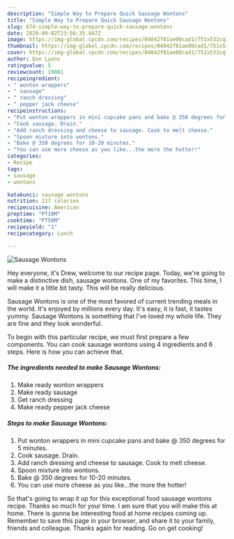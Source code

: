 ```yaml
---
description: "Simple Way to Prepare Quick Sausage Wontons"
title: "Simple Way to Prepare Quick Sausage Wontons"
slug: 674-simple-way-to-prepare-quick-sausage-wontons
date: 2020-09-02T23:56:33.847Z
image: https://img-global.cpcdn.com/recipes/04042f81ae00cad1/751x532cq70/sausage-wontons-recipe-main-photo.jpg
thumbnail: https://img-global.cpcdn.com/recipes/04042f81ae00cad1/751x532cq70/sausage-wontons-recipe-main-photo.jpg
cover: https://img-global.cpcdn.com/recipes/04042f81ae00cad1/751x532cq70/sausage-wontons-recipe-main-photo.jpg
author: Don Lyons
ratingvalue: 5
reviewcount: 19081
recipeingredient:
- " wonton wrappers"
- " sausage"
- " ranch dressing"
- " pepper jack cheese"
recipeinstructions:
- "Put wonton wrappers in mini cupcake pans and bake @ 350 degrees for 5 minutes."
- "Cook sausage. Drain."
- "Add ranch dressing and cheese to sausage. Cook to melt cheese."
- "Spoon mixture into wontons."
- "Bake @ 350 degrees for 10-20 minutes."
- "You can use more cheese as you like...the more the hotter!"
categories:
- Recipe
tags:
- sausage
- wontons

katakunci: sausage wontons 
nutrition: 217 calories
recipecuisine: American
preptime: "PT10M"
cooktime: "PT50M"
recipeyield: "1"
recipecategory: Lunch

---
```



![Sausage Wontons](https://img-global.cpcdn.com/recipes/04042f81ae00cad1/751x532cq70/sausage-wontons-recipe-main-photo.jpg)

Hey everyone, it's Drew, welcome to our recipe page. Today, we're going to make a distinctive dish, sausage wontons. One of my favorites. This time, I will make it a little bit tasty. This will be really delicious.



Sausage Wontons is one of the most favored of current trending meals in the world. It's enjoyed by millions every day. It's easy, it is fast, it tastes yummy. Sausage Wontons is something that I've loved my whole life. They are fine and they look wonderful.


To begin with this particular recipe, we must first prepare a few components. You can cook sausage wontons using 4 ingredients and 6 steps. Here is how you can achieve that.

<!--inarticleads1-->

##### The ingredients needed to make Sausage Wontons:

1. Make ready  wonton wrappers
1. Make ready  sausage
1. Get  ranch dressing
1. Make ready  pepper jack cheese




<!--inarticleads2-->

##### Steps to make Sausage Wontons:

1. Put wonton wrappers in mini cupcake pans and bake @ 350 degrees for 5 minutes.
1. Cook sausage. Drain.
1. Add ranch dressing and cheese to sausage. Cook to melt cheese.
1. Spoon mixture into wontons.
1. Bake @ 350 degrees for 10-20 minutes.
1. You can use more cheese as you like...the more the hotter!




So that's going to wrap it up for this exceptional food sausage wontons recipe. Thanks so much for your time. I am sure that you will make this at home. There is gonna be interesting food at home recipes coming up. Remember to save this page in your browser, and share it to your family, friends and colleague. Thanks again for reading. Go on get cooking!
